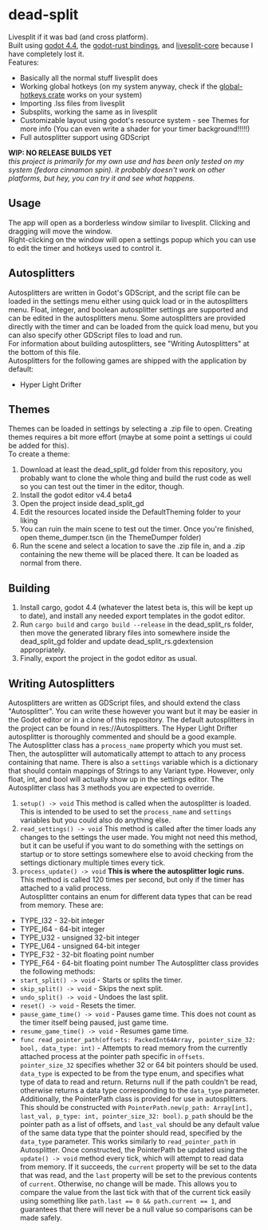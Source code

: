 # dead-split
 Livesplit if it was bad (and cross platform).  
 Built using [godot 4.4](https://godotengine.org/), the [godot-rust bindings](https://godot-rust.github.io/), and [livesplit-core](https://crates.io/crates/livesplit-core) because I have completely lost it.  
 Features:
 - Basically all the normal stuff livesplit does
 - Working global hotkeys (on my system anyway, check if the [global-hotkeys crate](https://crates.io/crates/global-hotkey) works on your system)
 - Importing .lss files from livesplit
 - Subsplits, working the same as in livesplit
 - Customizable layout using godot's resource system - see Themes for more info (You can even write a shader for your timer background!!!!!)
 - Full autosplitter support using GDScript
 
**WIP: NO RELEASE BUILDS YET**  
*this project is primarily for my own use and has been only tested on my system (fedora cinnamon spin). it probably doesn't work on other platforms, but hey, you can try it and see what happens.*

## Usage
 The app will open as a borderless window similar to livesplit. Clicking and dragging will move the window.  
 Right-clicking on the window will open a settings popup which you can use to edit the timer and hotkeys used to control it.

## Autosplitters
Autosplitters are written in Godot's GDScript, and the script file can be loaded in the settings menu either using quick load or in the autosplitters menu. Float, integer, and boolean autosplitter settings are supported and can be edited in the autosplitters menu. Some autosplitters are provided directly with the timer and can be loaded from the quick load menu, but you can also specify other GDScript files to load and run.  
For information about building autosplitters, see "Writing Autosplitters" at the bottom of this file.  
Autosplitters for the following games are shipped with the application by default:
- Hyper Light Drifter

## Themes
 Themes can be loaded in settings by selecting a .zip file to open. Creating themes requires a bit more effort (maybe at some point a settings ui could be added for this).  
 To create a theme:
 1. Download at least the dead_split_gd folder from this repository, you probably want to clone the whole thing and build the rust code as well so you can test out the timer in the editor, though.
 2. Install the godot editor v4.4 beta4
 3. Open the project inside dead_split_gd
 4. Edit the resources located inside the DefaultTheming folder to your liking
 5. You can ruin the main scene to test out the timer. Once you're finished, open theme_dumper.tscn (in the ThemeDumper folder)
 6. Run the scene and select a location to save the .zip file in, and a .zip containing the new theme will be placed there. It can be loaded as normal from there.



## Building
 1. Install cargo, godot 4.4 (whatever the latest beta is, this will be kept up to date), and install any needed export templates in the godot editor.
 2. Run `cargo build` and `cargo build --release` in the dead_split_rs folder, then move the generated library files into somewhere inside the dead_split_gd folder and update dead_split_rs.gdextension appropriately.
 3. Finally, export the project in the godot editor as usual.

## Writing Autosplitters
Autosplitters are written as GDScript files, and should extend the class "Autosplitter". You can write these however you want but it may be easier in the Godot editor or in a clone of this repository. The default autosplitters in the project can be found in res://Autosplitters. The Hyper Light Drifter autosplitter is thoroughly commented and should be a good example.  
The Autosplitter class has a ``process_name`` property which you must set. Then, the autosplitter will automatically attempt to attach to any process containing that name. There is also a ``settings`` variable which is a dictionary that should contain mappings of Strings to any Variant type. However, only float, int, and bool will actually show up in the settings editor.
The Autosplitter class has 3 methods you are expected to override.
1. ``setup() -> void`` This method is called when the autosplitter is loaded. This is intended to be used to set the ``process_name`` and ``settings`` variables but you could also do anything else.
2. ``read_settings() -> void`` This method is called after the timer loads any changes to the settings the user made. You might not need this method, but it can be useful if you want to do something with the settings on startup or to store settings somewhere else to avoid checking from the settings dictionary multiple times every tick.
3. ``process_update() -> void`` **This is where the autosplitter logic runs.** This method is called 120 times per second, but only if the timer has attached to a valid process.  
Autosplitter contains an enum for different data types that can be read from memory. These are:
- TYPE_I32 - 32-bit integer
- TYPE_I64 - 64-bit integer
- TYPE_U32 - unsigned 32-bit integer
- TYPE_U64 - unsigned 64-bit integer
- TYPE_F32 - 32-bit floating point number
- TYPE_F64 - 64-bit floating point number
The Autosplitter class provides the following methods:
- ``start_split() -> void`` - Starts or splits the timer.
- ``skip_split() -> void`` - Skips the next split.
- ``undo_split() -> void`` - Undoes the last split.
- ``reset() -> void`` - Resets the timer.
- ``pause_game_time() -> void`` - Pauses game time. This does not count as the timer itself being paused, just game time.
- ``resume_game_time() -> void`` - Resumes game time.
- ``func read_pointer_path(offsets: PackedInt64Array, pointer_size_32: bool, data_type: int)`` - Attempts to read memory from the currently attached process at the pointer path specific in ``offsets``. ``pointer_size_32`` specifies whether 32 or 64 bit pointers should be used. ``data_type`` is expected to be from the type enum, and specifies what type of data to read and return. Returns null if the path couldn't be read, otherwise returns a data type corresponding to the ``data_type`` parameter.
Additionally, the PointerPath class is provided for use in autosplitters. This should be constructed with ``PointerPath.new(p_path: Array[int], last_val, p_type: int, pointer_size_32: bool)``. ``p_path`` should be the pointer path as a list of offsets, and ``last_val`` should be any default value of the same data type that the pointer should read, specified by the ``data_type`` parameter. This works similarly to ``read_pointer_path`` in Autosplitter. Once constructed, the PointerPath be updated using the ``update() -> void`` method every tick, which will attempt to read data from memory. If it succeeds, the ``current`` property will be set to the data that was read, and the ``last`` property will be set to the previous contents of ``current``. Otherwise, no change will be made. This allows you to compare the value from the last tick with that of the current tick easily using something like ``path.last == 0 && path.current == 1``, and guarantees that there will never be a null value so comparisons can be made safely.

